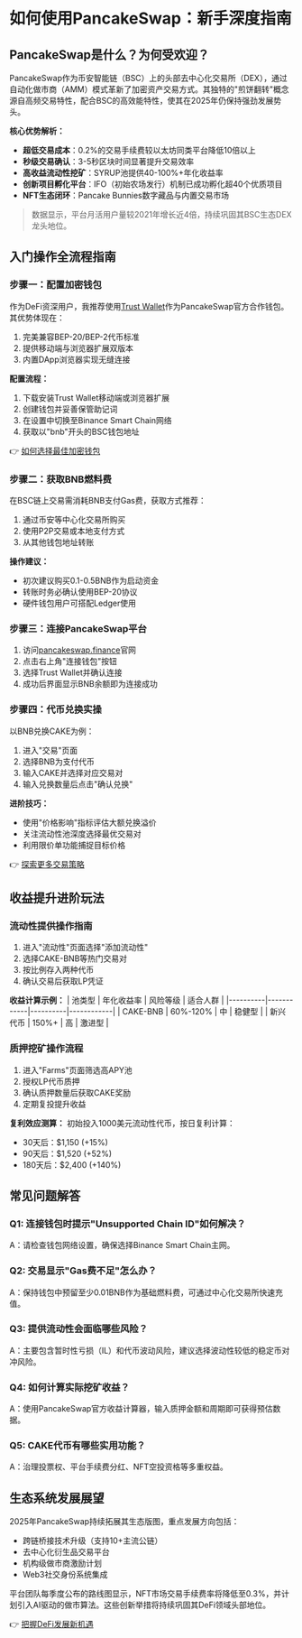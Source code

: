 # 如何使用PancakeSwap：新手深度指南

## PancakeSwap是什么？为何受欢迎？

PancakeSwap作为币安智能链（BSC）上的头部去中心化交易所（DEX），通过自动化做市商（AMM）模式革新了加密资产交易方式。其独特的"煎饼翻转"概念源自高频交易特性，配合BSC的高效能特性，使其在2025年仍保持强劲发展势头。

**核心优势解析：**
- **超低交易成本**：0.2%的交易手续费较以太坊同类平台降低10倍以上
- **秒级交易确认**：3-5秒区块时间显著提升交易效率
- **高收益流动性挖矿**：SYRUP池提供40-100%+年化收益率
- **创新项目孵化平台**：IFO（初始农场发行）机制已成功孵化超40个优质项目
- **NFT生态闭环**：Pancake Bunnies数字藏品与内置交易市场

> 数据显示，平台月活用户量较2021年增长近4倍，持续巩固其BSC生态DEX龙头地位。

## 入门操作全流程指南

### 步骤一：配置加密钱包

作为DeFi资深用户，我推荐使用[Trust Wallet](https://trustwallet.com/)作为PancakeSwap官方合作钱包。其优势体现在：
1. 完美兼容BEP-20/BEP-2代币标准
2. 提供移动端与浏览器扩展双版本
3. 内置DApp浏览器实现无缝连接

**配置流程：**
1. 下载安装Trust Wallet移动端或浏览器扩展
2. 创建钱包并妥善保管助记词
3. 在设置中切换至Binance Smart Chain网络
4. 获取以"bnb"开头的BSC钱包地址

👉 [如何选择最佳加密钱包](https://bit.ly/okx_welcome)

### 步骤二：获取BNB燃料费

在BSC链上交易需消耗BNB支付Gas费，获取方式推荐：
1. 通过币安等中心化交易所购买
2. 使用P2P交易或本地支付方式
3. 从其他钱包地址转账

**操作建议：**
- 初次建议购买0.1-0.5BNB作为启动资金
- 转账时务必确认使用BEP-20协议
- 硬件钱包用户可搭配Ledger使用

### 步骤三：连接PancakeSwap平台

1. 访问[pancakeswap.finance](https://pancakeswap.finance)官网
2. 点击右上角"连接钱包"按钮
3. 选择Trust Wallet并确认连接
4. 成功后界面显示BNB余额即为连接成功

### 步骤四：代币兑换实操

以BNB兑换CAKE为例：
1. 进入"交易"页面
2. 选择BNB为支付代币
3. 输入CAKE并选择对应交易对
4. 输入兑换数量后点击"确认兑换"

**进阶技巧：**
- 使用"价格影响"指标评估大额兑换溢价
- 关注流动性池深度选择最优交易对
- 利用限价单功能捕捉目标价格

👉 [探索更多交易策略](https://bit.ly/okx_welcome)

## 收益提升进阶玩法

### 流动性提供操作指南

1. 进入"流动性"页面选择"添加流动性"
2. 选择CAKE-BNB等热门交易对
3. 按比例存入两种代币
4. 确认交易后获取LP凭证

**收益计算示例：**
| 池类型   | 年化收益率 | 风险等级 | 适合人群   |
|----------|------------|----------|------------|
| CAKE-BNB | 60%-120%   | 中       | 稳健型     |
| 新兴代币 | 150%+      | 高       | 激进型     |

### 质押挖矿操作流程

1. 进入"Farms"页面筛选高APY池
2. 授权LP代币质押
3. 确认质押数量后获取CAKE奖励
4. 定期复投提升收益

**复利效应测算：**
初始投入1000美元流动性代币，按日复利计算：
- 30天后：$1,150 (+15%)
- 90天后：$1,520 (+52%)
- 180天后：$2,400 (+140%)

## 常见问题解答

### Q1: 连接钱包时提示"Unsupported Chain ID"如何解决？
A：请检查钱包网络设置，确保选择Binance Smart Chain主网。

### Q2: 交易显示"Gas费不足"怎么办？
A：保持钱包中预留至少0.01BNB作为基础燃料费，可通过中心化交易所快速充值。

### Q3: 提供流动性会面临哪些风险？
A：主要包含暂时性亏损（IL）和代币波动风险，建议选择波动性较低的稳定币对冲风险。

### Q4: 如何计算实际挖矿收益？
A：使用PancakeSwap官方收益计算器，输入质押金额和周期即可获得预估数据。

### Q5: CAKE代币有哪些实用功能？
A：治理投票权、平台手续费分红、NFT空投资格等多重权益。

## 生态系统发展展望

2025年PancakeSwap持续拓展其生态版图，重点发展方向包括：
- 跨链桥接技术升级（支持10+主流公链）
- 去中心化衍生品交易平台
- 机构级做市商激励计划
- Web3社交身份系统集成

平台团队每季度公布的路线图显示，NFT市场交易手续费率将降低至0.3%，并计划引入AI驱动的做市算法。这些创新举措将持续巩固其DeFi领域头部地位。

👉 [把握DeFi发展新机遇](https://bit.ly/okx_welcome)